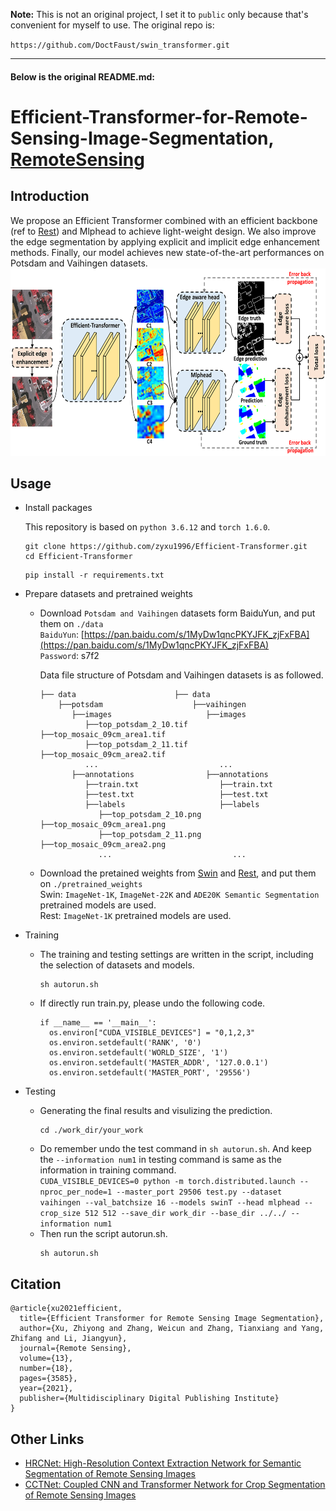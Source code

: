 **Note:** This is not an original project, I set it to `public` only because that's convenient for myself to use. The original repo is:

`https://github.com/DoctFaust/swin_transformer.git`

___

#### Below is the original README.md:

# Efficient-Transformer-for-Remote-Sensing-Image-Segmentation, [RemoteSensing](https://www.mdpi.com/2072-4292/13/18/3585)
## Introduction 
We propose an Efficient Transformer combined with an efficient backbone (ref to [Rest](https://arxiv.org/pdf/2105.13677v3.pdf)) and Mlphead to achieve light-weight design. We also improve the edge segmentation by applying explicit and implicit edge enhancement methods. Finally, our model achieves new state-of-the-art performances on Potsdam and Vaihingen datasets.   
<img src="Efficient-Transformer.png" width="600" height="300" alt="Efficient-Transformer Framework"/><br/>
## Usage
* Install packages  

  This repository is based on `python 3.6.12` and `torch 1.6.0`.  
  
  ```
  git clone https://github.com/zyxu1996/Efficient-Transformer.git
  cd Efficient-Transformer  
  ```
  ```
  pip install -r requirements.txt
  ```
* Prepare datasets and pretrained weights  

  * Download `Potsdam and Vaihingen` datasets form BaiduYun, and put them on `./data `   
    `BaiduYun`: [https://pan.baidu.com/s/1MyDw1qncPKYJFK_zjFxFBA](https://pan.baidu.com/s/1MyDw1qncPKYJFK_zjFxFBA)  
    `Password`: s7f2 
    
    Data file structure of Potsdam and Vaihingen datasets is as followed.  
    ```
    ├── data                      ├── data
        ├──potsdam                    ├──vaihingen
           ├──images                     ├──images
              ├──top_potsdam_2_10.tif       ├──top_mosaic_09cm_area1.tif
              ├──top_potsdam_2_11.tif       ├──top_mosaic_09cm_area2.tif
              ...                           ...
           ├──annotations                ├──annotations
              ├──train.txt                  ├──train.txt
              ├──test.txt                   ├──test.txt
              ├──labels                     ├──labels
                 ├──top_potsdam_2_10.png       ├──top_mosaic_09cm_area1.png
                 ├──top_potsdam_2_11.png       ├──top_mosaic_09cm_area2.png
                 ...                           ...
    ```
  
  * Download the pretained weights from [Swin](https://github.com/microsoft/Swin-Transformer) and [Rest](https://github.com/wofmanaf/ResT), and put them on `./pretrained_weights`    
    Swin: `ImageNet-1K`, `ImageNet-22K` and `ADE20K Semantic Segmentation` pretrained models are used.  
    Rest: `ImageNet-1K` pretrained models are used.  
    
* Training

  * The training and testing settings are written in the script, including the selection of datasets and models.    
    ```
    sh autorun.sh
    ```
  * If directly run train.py, please undo the following code.
    ```
    if __name__ == '__main__':
      os.environ["CUDA_VISIBLE_DEVICES"] = "0,1,2,3"
      os.environ.setdefault('RANK', '0')
      os.environ.setdefault('WORLD_SIZE', '1')
      os.environ.setdefault('MASTER_ADDR', '127.0.0.1')
      os.environ.setdefault('MASTER_PORT', '29556')
    ```
* Testing
  * Generating the final results and visulizing the prediction.   
    ```
    cd ./work_dir/your_work
    ```
  * Do remember undo the test command in `sh autorun.sh`. And keep the `--information num1` in testing command is same as the information in training command.   
    `CUDA_VISIBLE_DEVICES=0 python -m torch.distributed.launch --nproc_per_node=1 --master_port 29506 test.py --dataset vaihingen --val_batchsize 16 --models swinT --head mlphead --crop_size 512 512 --save_dir work_dir --base_dir ../../ --information num1` 
  * Then run the script autorun.sh.  
    ```
    sh autorun.sh
    ```
  
## Citation
```
@article{xu2021efficient,
  title={Efficient Transformer for Remote Sensing Image Segmentation},
  author={Xu, Zhiyong and Zhang, Weicun and Zhang, Tianxiang and Yang, Zhifang and Li, Jiangyun},
  journal={Remote Sensing},
  volume={13},
  number={18},
  pages={3585},
  year={2021},
  publisher={Multidisciplinary Digital Publishing Institute}
}
```

## Other Links
* [HRCNet: High-Resolution Context Extraction Network for Semantic Segmentation of Remote Sensing Images](https://github.com/zyxu1996/HRCNet-High-Resolution-Context-Extraction-Network)
* [CCTNet: Coupled CNN and Transformer Network for Crop Segmentation of Remote Sensing Images](https://github.com/zyxu1996/CCTNet)
    
    
  
